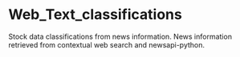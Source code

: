 # Web_Text_classifications
Stock data classifications from news information.  News information retrieved from contextual web search and newsapi-python.
